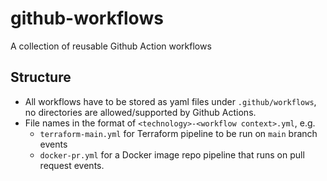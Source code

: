 # github-workflows
A collection of reusable Github Action workflows

## Structure
* All workflows have to be stored as yaml files under `.github/workflows`, no directories are allowed/supported by Github Actions.
* File names in the format of `<technology>-<workflow context>.yml`, e.g. 
    * `terraform-main.yml` for Terraform pipeline to be run on `main` branch events 
    * `docker-pr.yml` for a Docker image repo pipeline that runs on pull request events.
    
